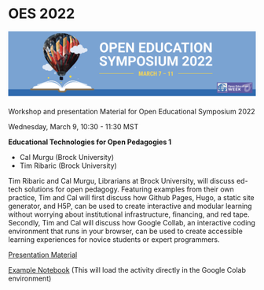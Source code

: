 #  OES 2022

![oes logo](oes_logo.png)

Workshop and presentation Material for Open Educational Symposium 2022

Wednesday, March 9, 10:30 - 11:30 MST

**Educational Technologies for Open Pedagogies 1**

- Cal Murgu (Brock University)
- Tim Ribaric (Brock University)

Tim Ribaric and Cal Murgu, Librarians at Brock University, will discuss ed-tech solutions for open pedagogy. Featuring examples from their own practice, Tim and Cal will first discuss how Github Pages, Hugo, a static site generator, and H5P, can be used to create interactive and modular learning without worrying about institutional infrastructure, financing, and red tape. Secondly, Tim and Cal will discuss how Google Collab, an interactive coding environment that runs in your browser, can be used to create accessible learning experiences for novice students or expert programmers.


[Presentation Material](https://github.com/BrockDSL/OER_2022_Presentation_Material/raw/main/OES_Presentation.pptx)

[Example Notebook](https://colab.research.google.com/github/BrockDSL/OER_2022_Presentation_Material/blob/main/OES_Workshop.ipynb)
(This will load the activity directly in the Google Colab environment)
